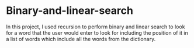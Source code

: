# Binary-and-linear-search
In this project, I used recursion to perform binary and linear search to look for a word that the user would enter to look for including the position of it in a list of words which include all the words from the dictionary. 
